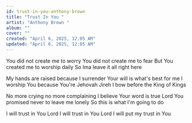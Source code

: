 ```yaml
---
id: trust-in-you-anthony-brown
title: "Trust In You "
artist: "Anthony Brown "
album: ""
cover: ""
created: "April 6, 2025, 12:05 AM"
updated: "April 6, 2025, 12:05 AM"
---
```


You did not create me to worry
You did not create me to fear
But You created me to worship daily
So Ima leave it all right here

My hands are raised because I surrender
Your will is what's best for me
I worship You because
You're Jehovah Jireh
I bow before the King of Kings

No more crying no more complaining
I believe Your word is true
Lord You promised never
to leave me lonely
So this is what I'm going to do

I will trust in You Lord
I will trust in You Lord
I will put my trust in You